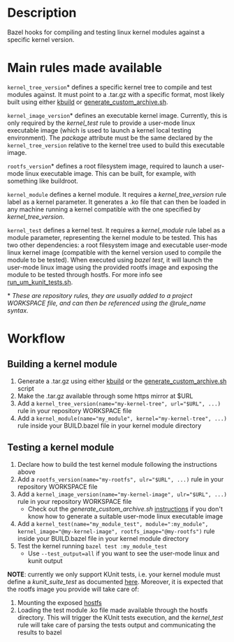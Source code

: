# Description
Bazel hooks for compiling and testing linux kernel modules against a specific kernel version.

# Main rules made available
`kernel_tree_version`* defines a specific kernel tree to compile and test modules against.
It must point to a .tar.gz with a specific format, most likely built using either [kbuild](https://github.com/enfabrica/enkit/tree/master/kbuild) or [generate_custom_archive.sh](https://github.com/enfabrica/enkit/blob/master/bazel/linux/run_um_kunit_tests.sh).

`kernel_image_version`* defines an executable kernel image. Currently, this is only required by the *kernel_test* rule to provide a user-mode linux executable image (which is used to launch a kernel local testing environment).
The *package* attribute must be the same declared by the `kernel_tree_version` relative to the kernel tree used to build this executable image.

`rootfs_version`* defines a root filesystem image, required to launch a user-mode linux executable image. This can be built, for example, with something like buildroot.

`kernel_module` defines a kernel module. It requires a *kernel_tree_version* rule label as a kernel parameter.
It generates a .ko file that can then be loaded in any machine running a kernel compatible with the one specified by *kernel_tree_version*.

`kernel_test` defines a kernel test. It requires a *kernel_module* rule label as a module parameter, representing the kernel module to be tested.
This has two other dependencies: a root filesystem image and executable user-mode linux kernel image (compatible with the kernel version used to compile the module to be tested).
When executed using *bazel test*, it will launch the user-mode linux image using the provided rootfs image and exposing the module to be tested through hostfs. For more info see [run_um_kunit_tests.sh](https://github.com/enfabrica/enkit/blob/master/bazel/linux/run_um_kunit_tests.sh).

\* *These are repository rules, they are usually added to a project WORKSPACE file, and can then be referenced using the @rule_name syntax.*

# Workflow
## Building a kernel module
1. Generate a .tar.gz using either [kbuild](https://github.com/enfabrica/enkit/tree/master/kbuild) or the [generate_custom_archive.sh](https://github.com/enfabrica/enkit/tree/master/kbuild/utils) script
2. Make the .tar.gz available through some https mirror at $URL
3. Add a `kernel_tree_version(name="my-kernel-tree", url="$URL", ...)` rule in your repository WORKSPACE file
4. Add a `kernel_module(name="my_module", kernel="my-kernel-tree", ...)` rule inside your BUILD.bazel file in your kernel module directory

## Testing a kernel module
1. Declare how to build the test kernel module following the instructions above
2. Add a `rootfs_version(name="my-rootfs", ulr="$URL", ...)` rule in your repository WORKSPACE file
3. Add a `kernel_image_version(name="my-kernel-image", ulr="$URL", ...)` rule in your repository WORKSPACE file
   * Check out the *generate_custom_archive.sh* [instructions](https://github.com/enfabrica/enkit/blob/master/kbuild/utils/README.md) if you don't know how to generate a suitable  user-mode linux executable image
4. Add a `kernel_test(name="my_module_test", module=":my_module", kernel_image="@my-kernel-image", rootfs_image="@my-rootfs")` rule inside your BUILD.bazel file in your kernel module directory
5. Test the kernel running `bazel test :my_module_test`
   * Use `--test_output=all` if you want to see the user-mode linux and kunit output

**NOTE**: currently we only support KUnit tests, i.e. your kernel module must define a *kunit_suite_test* as documented [here](https://kunit.dev/third_party/kernel/docs/start.html#writing-your-first-test).
Moreover, it is expected that the rootfs image you provide will take care of:
1. Mounting the exposed [hostfs](https://www.kernel.org/doc/html/latest/virt/uml/user_mode_linux_howto_v2.html?highlight=user%20mode%20linux#host-file-access)
2. Loading the test module .ko file made available through the hostfs directory.
This will trigger the KUnit tests execution, and the *kernel_test* rule will take care of parsing the tests output and communicating the results to bazel
